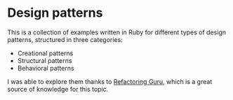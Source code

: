 # Design patterns

This is a collection of examples written in Ruby for different types of design patterns, structured in three categories:
* Creational patterns
* Structural patterns
* Behavioral patterns

I was able to explore them thanks to [Refactoring Guru](https://refactoring.guru/design-patterns/catalog), which is a great source of knowledge for this topic.
